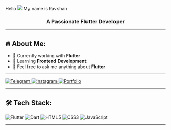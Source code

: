 Hello ![](https://user-images.githubusercontent.com/18350557/176309783-0785949b-9127-417c-8b55-ab5a4333674e.gif) My name is Ravshan
<h3 align="center">A Passionate Flutter Developer</h3>


---

## 🔥 About Me:

- 🚀 Currently working with **Flutter**
- 🌱 Learning **Frontend Development**
- 💬 Feel free to ask me anything about **Flutter**

---



<p align="left">
  <a href="https://t.me/" target="_blank">
    <img src="https://img.shields.io/badge/Telegram-26A5E4?style=for-the-badge&logo=telegram&logoColor=white" alt="Telegram"/>
  </a>
  <a href="https://instagram.com/ТВОЙ_INSTAGRAM" target="_blank">
    <img src="https://img.shields.io/badge/Instagram-E4405F?style=for-the-badge&logo=instagram&logoColor=white" alt="Instagram"/>
  </a>
  <a href="https://ТВОЙ_PORTFOLIO_URL" target="_blank">
    <img src="https://img.shields.io/badge/Portfolio-0A66C2?style=for-the-badge&logo=About.me&logoColor=white" alt="Portfolio"/>
  </a>
</p>

---

## 🛠 Tech Stack:

<p align="left">
  <img src="https://img.shields.io/badge/Flutter-02569B?style=for-the-badge&logo=flutter&logoColor=white" alt="Flutter"/>
  <img src="https://img.shields.io/badge/Dart-0175C2?style=for-the-badge&logo=dart&logoColor=white" alt="Dart"/>
  <img src="https://img.shields.io/badge/HTML5-E34F26?style=for-the-badge&logo=html5&logoColor=white" alt="HTML5"/>
  <img src="https://img.shields.io/badge/CSS3-1572B6?style=for-the-badge&logo=css3&logoColor=white" alt="CSS3"/>
  <img src="https://img.shields.io/badge/JavaScript-F7DF1E?style=for-the-badge&logo=javascript&logoColor=black" alt="JavaScript"/>
</p>

---

